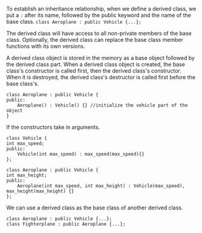 
To establish an inheritance relationship, when we define a derived class, we put a `:` after its name, followed by the public keyword and the name of the base class.
`class Aeroplane : public Vehicle {...};`

The derived class will have access to all non-private members of the base class. Optionally, the derived class can replace the base class member functions with its own versions.

A derived class object is stored in the memory as a base object followed by the derived class part. When a derived class object is created, the base class's constructor is called first, then the derived class's constructor. When it is destroyed, the derived class's destructor is called first before the base class's.
```
class Aeroplane : public Vehicle {
public:
	Aeroplane() : Vehicle() {} //initialize the vehicle part of the object
}
```
If the constructors take in arguments.
```
class Vehicle {
int max_speed;
public:
	Vehicle(int max_speed) : max_speed(max_speed){}
};

class Aeroplane : public Vehicle {
int max_height;
public:
	Aeroplane(int max_speed, int max_height) : Vehicle(max_speed), max_height(max_height) {}
};
```

We can use a derived class as the base class of another derived class.
```
class Aeroplane : public Vehicle {...};
class Fighterplane : public Aeroplane {...};
```

